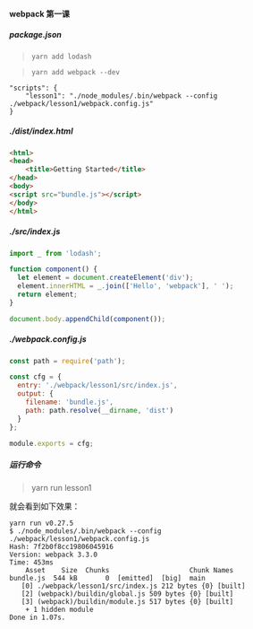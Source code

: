 #### webpack 第一课

##### package.json
> `yarn add lodash`

> `yarn add webpack --dev`

```
"scripts": {
    "lesson1": "./node_modules/.bin/webpack --config ./webpack/lesson1/webpack.config.js"
}
```

##### ./dist/index.html
```html
<html>
<head>
    <title>Getting Started</title>
</head>
<body>
<script src="bundle.js"></script>
</body>
</html>
```

##### ./src/index.js
```js
import _ from 'lodash';

function component() {
  let element = document.createElement('div');
  element.innerHTML = _.join(['Hello', 'webpack'], ' ');
  return element;
}

document.body.appendChild(component());
```

##### ./webpack.config.js
```js
const path = require('path');

const cfg = {
  entry: './webpack/lesson1/src/index.js',
  output: {
    filename: 'bundle.js',
    path: path.resolve(__dirname, 'dist')
  }
};

module.exports = cfg;
```

##### 运行命令
> yarn run lesson1

就会看到如下效果：
```
yarn run v0.27.5
$ ./node_modules/.bin/webpack --config ./webpack/lesson1/webpack.config.js
Hash: 7f2b0f8cc19806045916
Version: webpack 3.3.0
Time: 453ms
    Asset    Size  Chunks                    Chunk Names
bundle.js  544 kB       0  [emitted]  [big]  main
   [0] ./webpack/lesson1/src/index.js 212 bytes {0} [built]
   [2] (webpack)/buildin/global.js 509 bytes {0} [built]
   [3] (webpack)/buildin/module.js 517 bytes {0} [built]
    + 1 hidden module
Done in 1.07s.
```